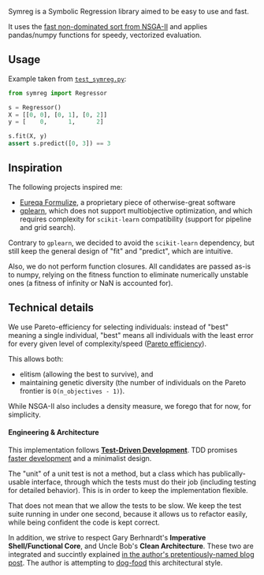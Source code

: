 Symreg is a Symbolic Regression library aimed to be easy to use and fast.

It uses the [fast non-dominated sort from NSGA-II](https://ieeexplore.ieee.org/document/996017) and applies pandas/numpy functions for speedy, 
vectorized evaluation.

## Usage

Example taken from [`test_symreg.py`](test_symreg.py):

```python
from symreg import Regressor

s = Regressor()
X = [[0, 0], [0, 1], [0, 2]]
y = [    0,      1,      2]

s.fit(X, y)
assert s.predict([0, 3]) == 3
```

## Inspiration

The following projects inspired me:

 * [Eureqa Formulize](http://nutonian.wikidot.com/), a proprietary piece of 
 otherwise-great software
 * [gplearn](https://github.com/trevorstephens/gplearn), which does not support multiobjective optimization, and which requires complexity for `scikit-learn` compatibility (support for pipeline and grid search).
 
 Contrary to `gplearn`, we decided to avoid the `scikit-learn` dependency, but still keep the general design of "fit" and "predict", which are intuitive.
 
 Also, we do not perform function closures. All candidates are passed as-is to numpy, relying on the fitness function to eliminate numerically unstable ones (a fitness of infinity or NaN is accounted for).
 
## Technical details

We use Pareto-efficiency for selecting individuals: instead of "best" meaning a single individual, "best" means all individuals with the least error for every given level of complexity/speed ([Pareto efficiency](https://en.wikipedia.org/wiki/Pareto_efficiency)).

This allows both:
* elitism (allowing the best to survive), and
* maintaining genetic diversity (the number of individuals on the Pareto frontier is `O(n_objectives - 1)`).

While NSGA-II also includes a density measure, we forego that for now, for simplicity.

#### Engineering & Architecture 

This implementation follows [**Test-Driven Development**](https://danuker.go.ro/tdd-revisited-pytest-updated-2020-09-03.html). TDD promises [faster development]() and a minimalist design. 

The "unit" of a unit test is not a method, but a class which has publically-usable interface, through which the tests must do their job (including testing for detailed behavior). This is in order to keep the implementation flexible.

That does not mean that we allow the tests to be slow. We keep the test suite running in under one second, because it allows us to refactor easily, while being confident the code is kept correct.

In addition, we strive to respect Gary Berhnardt's **Imperative Shell/Functional Core**, and Uncle Bob's **Clean Architecture**. These two are integrated and succintly explained [in the author's pretentiously-named blog post](https://danuker.go.ro/the-grand-unified-theory-of-software-architecture.html). The author is attempting to [dog-food](https://en.wikipedia.org/wiki/Eating_your_own_dog_food) this architectural style.
